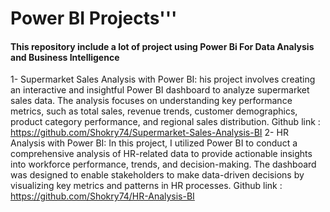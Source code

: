 # Power BI Projects'''
#### This repository include a lot of project using Power Bi For Data Analysis and Business Intelligence
1- Supermarket Sales Analysis with Power BI:
    his project involves creating an interactive and insightful Power BI dashboard to analyze supermarket sales data. The analysis focuses on understanding key performance metrics, such as 
    total sales, revenue trends, customer demographics, product category performance, and regional sales distribution.
    Github link : https://github.com/Shokry74/Supermarket-Sales-Analysis-BI
2- HR Analysis with Power BI:
    In this project, I utilized Power BI to conduct a comprehensive analysis of HR-related data to provide actionable insights into workforce performance, trends, and decision-making.
    The dashboard was designed to enable stakeholders to make data-driven decisions by visualizing key metrics and patterns in HR processes.
    Github link : https://github.com/Shokry74/HR-Analysis-BI

